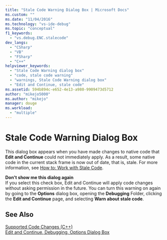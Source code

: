 ```yaml
---
title: "Stale Code Warning Dialog Box | Microsoft Docs"
ms.custom: ""
ms.date: "11/04/2016"
ms.technology: "vs-ide-debug"
ms.topic: "conceptual"
f1_keywords: 
  - "vs.debug.ENC.stalecode"
dev_langs: 
  - "CSharp"
  - "VB"
  - "FSharp"
  - "C++"
helpviewer_keywords: 
  - "Stale Code Warning dialog box"
  - "code, stale code warning"
  - "warnings, Stale Code Warning dialog box"
  - "Edit and Continue, stale code"
ms.assetid: 594b894c-e652-4e13-a980-9909473d5712
author: "mikejo5000"
ms.author: "mikejo"
manager: douge
ms.workload: 
  - "multiple"
---
```

# Stale Code Warning Dialog Box
This dialog box appears when you have made changes to native code that **Edit and Continue** could not immediately apply. As a result, some native code in the current stack frame is now out of date, that is, stale. For more information, see [How to: Work with Stale Code](http://msdn.microsoft.com/en-us/c7536e95-66a6-44a0-995d-3fe5035250b4).  
  
 **Don't show me this dialog again**  
 If you select this check box, Edit and Continue will apply code changes without asking permission in the future. You can turn this warning on again by going to the **Options** dialog box, opening the **Debugging** Folder, clicking the **Edit and Continue** page, and selecting **Warn about stale code**.  
  
## See Also  
 [Supported Code Changes (C++)](../debugger/supported-code-changes-cpp.md)   
 [Edit and Continue, Debugging, Options Dialog Box](http://msdn.microsoft.com/Library/009d225f-ef65-463f-a146-e4c518f86103)